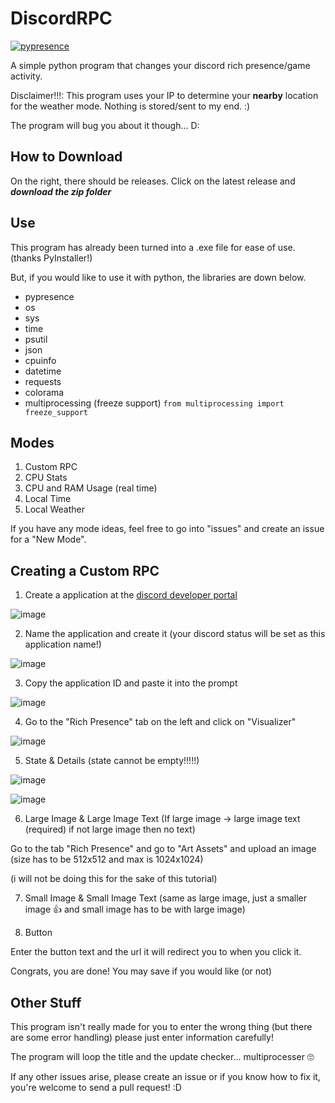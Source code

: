 # DiscordRPC
[![pypresence](https://img.shields.io/badge/using-pypresence-00bb88.svg?style=for-the-badge&logo=discord&logoWidth=20)](https://github.com/qwertyquerty/pypresence)

A simple python program that changes your discord rich presence/game activity. 

Disclaimer!!!: This program uses your IP to determine your **nearby** location for the weather mode. Nothing is stored/sent to my end. :)

The program will bug you about it though... D:

## How to Download
On the right, there should be releases. Click on the latest release and __***download the zip folder***__


## Use
This program has already been turned into a .exe file for ease of use. (thanks PyInstaller!)

But, if you would like to use it with python, the libraries are down below.

- pypresence
- os
- sys
- time
- psutil
- json
- cpuinfo
- datetime
- requests
- colorama
- multiprocessing (freeze support)  ```from multiprocessing import freeze_support```

## Modes

1. Custom RPC
2. CPU Stats
3. CPU and RAM Usage (real time)
4. Local Time
5. Local Weather

If you have any mode ideas, feel free to go into "issues" and create an issue for a "New Mode".

## Creating a Custom RPC

1. Create a application at the [discord developer portal](https://discord.com/developers/applications)

![image](https://github.com/deR0R0/DiscordRPC/assets/126121919/7f2cff0a-be77-4405-b09d-907c6254d3b0)

2. Name the application and create it (your discord status will be set as this application name!)

![image](https://github.com/deR0R0/DiscordRPC/assets/126121919/e416cf42-1337-442d-a24f-bb7e7784f7ce)

3. Copy the application ID and paste it into the prompt

![image](https://github.com/deR0R0/DiscordRPC/assets/126121919/cd050fcc-1e77-4058-9eb8-f853fdd2c839)

4. Go to the "Rich Presence" tab on the left and click on "Visualizer"

![image](https://github.com/deR0R0/DiscordRPC/assets/126121919/790541ae-18cf-4eba-9cfd-80bc9b84d796)

5. State & Details (state cannot be empty!!!!!)

![image](https://github.com/deR0R0/DiscordRPC/assets/126121919/71114849-98c2-4832-bd6f-2cb11ce5de1e)

![image](https://github.com/deR0R0/DiscordRPC/assets/126121919/f2495544-9eab-4704-b3ea-bd2930cf4d07)

6. Large Image & Large Image Text (If large image -> large image text (required) if not large image then no text)

Go to the tab "Rich Presence" and go to "Art Assets" and upload an image (size has to be 512x512 and max is 1024x1024)

(i will not be doing this for the sake of this tutorial)

7. Small Image & Small Image Text (same as large image, just a smaller image 👍 and small image has to be with large image)

8. Button

Enter the button text and the url it will redirect you to when you click it.


Congrats, you are done! You may save if you would like (or not)




## Other Stuff

This program isn't really made for you to enter the wrong thing (but there are some error handling) please just enter information carefully!

The program will loop the title and the update checker... multiprocesser 🙄

If any other issues arise, please create an issue or if you know how to fix it, you're welcome to send a pull request! :D

  
